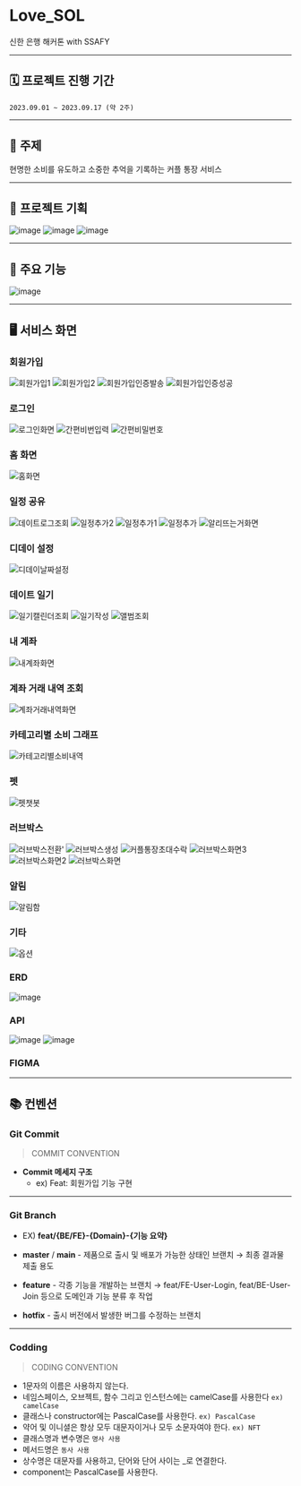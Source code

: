 # Love_SOL
신한 은행 해커톤 with SSAFY


---
## 🗓 프로젝트 진행 기간
`2023.09.01 ~ 2023.09.17 (약 2주)`


---
## 📑 주제
현명한 소비를 유도하고 소중한 추억을 기록하는 커플 통장 서비스


---
## 🎉 프로젝트 기획
![image](https://github.com/Love-SOL/Love_SOL/assets/33506590/e829b45a-af09-411e-9b9f-6a5880c73c33)
![image](https://github.com/Love-SOL/Love_SOL/assets/33506590/6f92bc6c-e123-4b5b-a7aa-8a64c89fc537)
![image](https://github.com/Love-SOL/Love_SOL/assets/33506590/9a03fffe-e4dc-4543-a7a0-2f95158569a6)


---
## 🔑 주요 기능
![image](https://github.com/Love-SOL/Love_SOL/assets/33506590/835704ab-f8e6-47fb-823e-d3a09b42af42)


---
## 🖥 서비스 화면


### 회원가입
![회원가입1](https://github.com/Love-SOL/Love_SOL/assets/33506590/a8e54da9-0fee-41d5-bafe-c131f50044dc)
![회원가입2](https://github.com/Love-SOL/Love_SOL/assets/33506590/389c8f6b-4cee-4c0c-8169-fb86aaafbfcf)
![회원가입인증발송](https://github.com/Love-SOL/Love_SOL/assets/33506590/b22de48b-0990-4392-b0ba-53d18511940f)
![회원가입인증성공](https://github.com/Love-SOL/Love_SOL/assets/33506590/bfaf0d88-0296-442e-b130-2e3ad5462e39)


### 로그인
![로그인화면](https://github.com/Love-SOL/Love_SOL/assets/33506590/26832fc9-16be-424c-848e-bddab0f7432c)
![간편비번입력](https://github.com/Love-SOL/Love_SOL/assets/33506590/baf0eb86-16b0-40f5-a1ec-ff6e7e677cca)
![간편비밀번호](https://github.com/Love-SOL/Love_SOL/assets/33506590/1d339b21-5c6b-4101-b371-8571bdea0667)

### 홈 화면
![홈화면](https://github.com/Love-SOL/Love_SOL/assets/33506590/42678b09-8762-4901-a23e-34df9a67a72d)

### 일정 공유
![데이트로그조회](https://github.com/Love-SOL/Love_SOL/assets/33506590/a83e2952-f265-42c8-8245-6fdf41656d4b)
![일정추가2](https://github.com/Love-SOL/Love_SOL/assets/33506590/4781a08d-2c71-4f18-8603-b1ef6baf7711)
![일정추가1](https://github.com/Love-SOL/Love_SOL/assets/33506590/3994caf7-9c03-4901-9b22-9b6b3187a425)
![일정추가](https://github.com/Love-SOL/Love_SOL/assets/33506590/9fd23a4e-8e9f-4560-988a-a10e775aacc2)
![알리뜨는거화면](https://github.com/Love-SOL/Love_SOL/assets/33506590/61edd830-f444-42e3-9940-8dd3331a225a)


### 디데이 설정
![디데이날짜설정](https://github.com/Love-SOL/Love_SOL/assets/33506590/ccc13883-4127-4a7f-9a10-ec48fdfbe62c)

### 데이트 일기
![일기캘린더조회](https://github.com/Love-SOL/Love_SOL/assets/33506590/ef1b75ea-61ba-4a8d-a32a-a636bc18edf2)
![일기작성](https://github.com/Love-SOL/Love_SOL/assets/33506590/5f152efe-3bac-4307-89b3-1a594bcd4d72)
![앨범조회](https://github.com/Love-SOL/Love_SOL/assets/33506590/17b8830d-ae73-4966-902e-e4d142947dab)


### 내 계좌
![내계좌화면](https://github.com/Love-SOL/Love_SOL/assets/33506590/f0f45cc4-865c-4464-babb-57c50903678a)


### 계좌 거래 내역 조회
![계좌거래내역화면](https://github.com/Love-SOL/Love_SOL/assets/33506590/ac962cc8-c2af-48b4-a57f-5e367f9e205a)

### 카테고리별 소비 그래프
![카테고리별소비내역](https://github.com/Love-SOL/Love_SOL/assets/33506590/fd51905a-7422-4c3a-8778-3580ba52140f)

### 펫
![펫챗봇](https://github.com/Love-SOL/Love_SOL/assets/33506590/f2ac32e5-8a58-4e37-9400-84d99362ce7d)


### 러브박스
![러브박스전환'](https://github.com/Love-SOL/Love_SOL/assets/33506590/485b969d-e1aa-4dc1-866b-290a1a24e66b)
![러브박스생성](https://github.com/Love-SOL/Love_SOL/assets/33506590/02296bdf-38b0-496f-af80-b68df24b0339)
![커플통장초대수락](https://github.com/Love-SOL/Love_SOL/assets/33506590/a5e039a0-b713-4bf0-951b-c5f37b38139d)
![러브박스화면3](https://github.com/Love-SOL/Love_SOL/assets/33506590/75ce13f7-a710-49b4-b088-102a6b8539fb)
![러브박스화면2](https://github.com/Love-SOL/Love_SOL/assets/33506590/a6dea09b-9ea1-43eb-b462-34da371a6d26)
![러브박스화면](https://github.com/Love-SOL/Love_SOL/assets/33506590/092513bb-eab5-460a-9a6f-6e6d6a5139c6)


### 알림
![알림함](https://github.com/Love-SOL/Love_SOL/assets/33506590/74670fab-257c-493e-b04d-b10e4ce6ded4)

### 기타
![옵션](https://github.com/Love-SOL/Love_SOL/assets/33506590/f9c6a8ff-73d4-4afe-924b-51d8987dcc1e)


### ERD
![image](https://github.com/Love-SOL/Love_SOL/assets/33506590/8b888e67-6aa3-42b7-bd92-c8d561a2ce11)



### API
![image](https://github.com/Love-SOL/Love_SOL/assets/33506590/21cd870b-a300-4550-bd45-a8e5ec38961f)
![image](https://github.com/Love-SOL/Love_SOL/assets/33506590/ac5eec1c-2717-4ecb-a514-25a037a10c4f)



### FIGMA



---
## 📚 컨벤션

### Git Commit

> COMMIT CONVENTION
> 

- **Commit 메세지 구조**
    - ex) Feat: 회원가입 기능 구현

---

### Git Branch

- EX) **feat/{BE/FE}-{Domain}-{기능 요약}**

- **master** / **main** - 제품으로 출시 및 배포가 가능한 상태인 브랜치 → 최종 결과물 제출 용도
- **feature** - 각종 기능을 개발하는 브랜치 → feat/FE-User-Login, feat/BE-User-Join 등으로 도메인과 기능 분류 후 작업
- **hotfix** - 출시 버전에서 발생한 버그를 수정하는 브랜치

---
### Codding

> CODING CONVENTION
> 

- 1문자의 이름은 사용하지 않는다.
- 네임스페이스, 오브젝트, 함수 그리고 인스턴스에는 camelCase를 사용한다 `ex) camelCase`
- 클래스나 constructor에는 PascalCase를 사용한다. `ex) PascalCase`
- 약어 및 이니셜은 항상 모두 대문자이거나 모두 소문자여야 한다. `ex) NFT`
- 클래스명과 변수명은 `명사 사용`
- 메서드명은 `동사 사용`
- 상수명은 대문자를 사용하고, 단어와 단어 사이는 _로 연결한다.
- component는 PascalCase를 사용한다.
